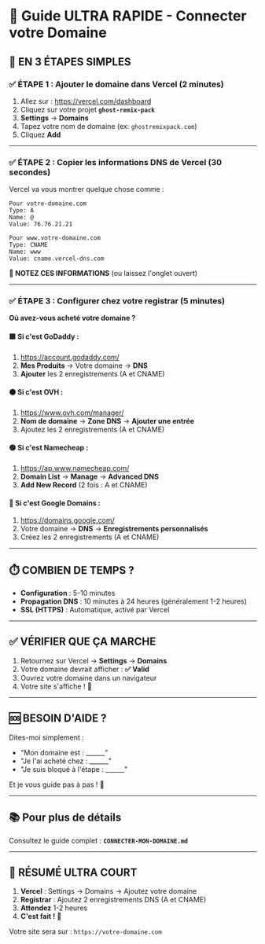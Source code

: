 # 🚀 Guide ULTRA RAPIDE - Connecter votre Domaine

## 🎯 EN 3 ÉTAPES SIMPLES

### ✅ ÉTAPE 1 : Ajouter le domaine dans Vercel (2 minutes)

1. Allez sur : https://vercel.com/dashboard
2. Cliquez sur votre projet **`ghost-remix-pack`**
3. **Settings** → **Domains**
4. Tapez votre nom de domaine (ex: `ghostremixpack.com`)
5. Cliquez **Add**

---

### ✅ ÉTAPE 2 : Copier les informations DNS de Vercel (30 secondes)

Vercel va vous montrer quelque chose comme :

```
Pour votre-domaine.com
Type: A
Name: @
Value: 76.76.21.21

Pour www.votre-domaine.com  
Type: CNAME
Name: www
Value: cname.vercel-dns.com
```

**📝 NOTEZ CES INFORMATIONS** (ou laissez l'onglet ouvert)

---

### ✅ ÉTAPE 3 : Configurer chez votre registrar (5 minutes)

**Où avez-vous acheté votre domaine ?**

#### 🟦 Si c'est GoDaddy :
1. https://account.godaddy.com/
2. **Mes Produits** → Votre domaine → **DNS**
3. **Ajouter** les 2 enregistrements (A et CNAME)

#### 🟠 Si c'est OVH :
1. https://www.ovh.com/manager/
2. **Nom de domaine** → **Zone DNS** → **Ajouter une entrée**
3. Ajoutez les 2 enregistrements (A et CNAME)

#### 🟢 Si c'est Namecheap :
1. https://ap.www.namecheap.com/
2. **Domain List** → **Manage** → **Advanced DNS**
3. **Add New Record** (2 fois : A et CNAME)

#### 🔵 Si c'est Google Domains :
1. https://domains.google.com/
2. Votre domaine → **DNS** → **Enregistrements personnalisés**
3. Créez les 2 enregistrements (A et CNAME)

---

## ⏱️ COMBIEN DE TEMPS ?

- **Configuration** : 5-10 minutes
- **Propagation DNS** : 10 minutes à 24 heures (généralement 1-2 heures)
- **SSL (HTTPS)** : Automatique, activé par Vercel

---

## ✅ VÉRIFIER QUE ÇA MARCHE

1. Retournez sur Vercel → **Settings** → **Domains**
2. Votre domaine devrait afficher : **✅ Valid**
3. Ouvrez votre domaine dans un navigateur
4. Votre site s'affiche ! 🎉

---

## 🆘 BESOIN D'AIDE ?

Dites-moi simplement :
- "Mon domaine est : ______"
- "Je l'ai acheté chez : ______"
- "Je suis bloqué à l'étape : ______"

Et je vous guide pas à pas ! 🚀

---

## 📚 Pour plus de détails

Consultez le guide complet : **`CONNECTER-MON-DOMAINE.md`**

---

## 🎯 RÉSUMÉ ULTRA COURT

1. **Vercel** : Settings → Domains → Ajoutez votre domaine
2. **Registrar** : Ajoutez 2 enregistrements DNS (A et CNAME)
3. **Attendez** 1-2 heures
4. **C'est fait !** 🎉

Votre site sera sur : `https://votre-domaine.com`



